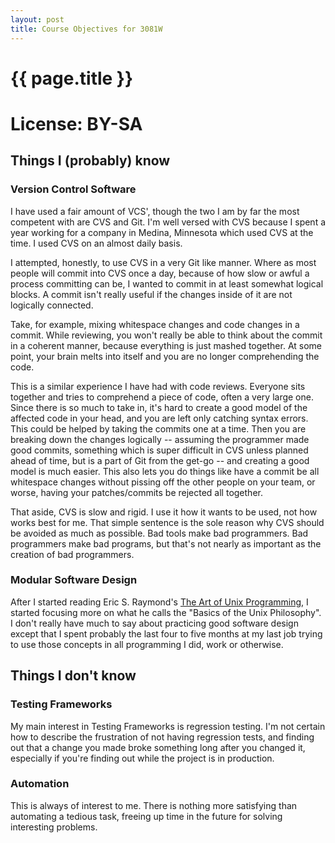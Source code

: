 ```yaml
---
layout: post
title: Course Objectives for 3081W
---
```

# {{ page.title }}
# License: BY-SA

## Things I (probably) know

### Version Control Software
I have used a fair amount of VCS', though the two I am by far the most competent with are CVS and Git. I'm well versed
with CVS because I spent a year working for a company in Medina, Minnesota which used CVS at the time. I used CVS on
an almost daily basis.

I attempted, honestly, to use CVS in a very Git like manner. Where as most people will commit into
CVS once a day, because of how slow or awful a process committing can be, I wanted to commit in at least somewhat
logical blocks. A commit isn't really useful if the changes inside of it are not logically connected.

Take, for example, mixing whitespace changes and code changes in a commit. While reviewing, you won't really be able to
think about the commit in a coherent manner, because everything is just mashed together. At some point, your brain melts
into itself and you are no longer comprehending the code.

This is a similar experience I have had with code reviews. Everyone sits together and tries to comprehend a piece of
code, often a very large one. Since there is so much to take in, it's hard to create a good model of the affected code
in your head, and you are left only catching syntax errors. This could be helped by taking the commits one at a time.
Then you are breaking down the changes logically -- assuming the programmer made good commits, something which is super
difficult in CVS unless planned ahead of time, but is a part of Git from the get-go -- and creating a good model is much
easier. This also lets you do things like have a commit be all whitespace changes without pissing off the other people
on your team, or worse, having your patches/commits be rejected all together.

That aside, CVS is slow and rigid. I use it how it wants to be used, not how works best for me. That simple sentence is
the sole reason why CVS should be avoided as much as possible. Bad tools make bad programmers. Bad programmers make bad
programs, but that's not nearly as important as the creation of bad programmers.

### Modular Software Design
After I started reading Eric S. Raymond's [The Art of Unix Programming][taup],
I started focusing more on what he calls the "Basics of the Unix Philosophy". I don't really have much to say about
practicing good software design except that I spent probably the last four to five months at my last job trying to use
those concepts in all programming I did, work or otherwise.

## Things I don't know

### Testing Frameworks
My main interest in Testing Frameworks is regression testing. I'm not certain how to describe the frustration of not
having regression tests, and finding out that a change you made broke something long after you changed it, especially if
you're finding out while the project is in production.

### Automation
This is always of interest to me. There is nothing more satisfying than automating a tedious task, freeing up time in
the future for solving interesting problems.

[taup]: http://www.catb.org/~esr/writings/taoup/html/
